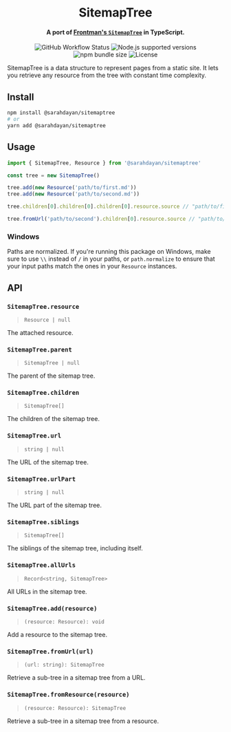 <p align="center">
  <h1 align="center">SitemapTree</h1>
  <h4 align="center">A port of <a href="https://github.com/algolia/frontman/blob/master/lib/frontman/sitemap_tree.rb" target="_blank">Frontman's <code>SitemapTree</code></a> in TypeScript.</h4>

  <p align="center">
    <img src="https://img.shields.io/github/workflow/status/sarahdayan/sitemaptree/CI/master" alt="GitHub Workflow Status" />
    <img src="https://img.shields.io/node/v/@sarahdayan/sitemaptree" alt="Node.js supported versions" />
    <img src="https://img.shields.io/bundlephobia/minzip/@sarahdayan/sitemaptree" alt="npm bundle size" />
    <img src="https://img.shields.io/npm/l/@sarahdayan/sitemaptree" alt="License" />
  </p>
</p>

SitemapTree is a data structure to represent pages from a static site. It lets you retrieve any resource from the tree with constant time complexity.

## Install

```sh
npm install @sarahdayan/sitemaptree
# or
yarn add @sarahdayan/sitemaptree
```

## Usage

```ts
import { SitemapTree, Resource } from '@sarahdayan/sitemaptree'

const tree = new SitemapTree()

tree.add(new Resource('path/to/first.md'))
tree.add(new Resource('path/to/second.md'))

tree.children[0].children[0].children[0].resource.source // "path/to/first.md"

tree.fromUrl('path/to/second').children[0].resource.source // "path/to/second.md"
```

### Windows

Paths are normalized. If you're running this package on Windows, make sure to use `\\` instead of `/` in your paths, or `path.normalize` to ensure that your input paths match the ones in your `Resource` instances.

## API

### `SitemapTree.resource`

> `Resource | null`

The attached resource.

### `SitemapTree.parent`

> `SitemapTree | null`

The parent of the sitemap tree.

### `SitemapTree.children`

> `SitemapTree[]`

The children of the sitemap tree.

### `SitemapTree.url`

> `string | null`

The URL of the sitemap tree.

### `SitemapTree.urlPart`

> `string | null`

The URL part of the sitemap tree.

### `SitemapTree.siblings`

> `SitemapTree[]`

The siblings of the sitemap tree, including itself.

### `SitemapTree.allUrls`

> `Record<string, SitemapTree>`

All URLs in the sitemap tree.

### `SitemapTree.add(resource)`

> `(resource: Resource): void`

Add a resource to the sitemap tree.

### `SitemapTree.fromUrl(url)`

> `(url: string): SitemapTree`

Retrieve a sub-tree in a sitemap tree from a URL.

### `SitemapTree.fromResource(resource)`

> `(resource: Resource): SitemapTree`

Retrieve a sub-tree in a sitemap tree from a resource.
